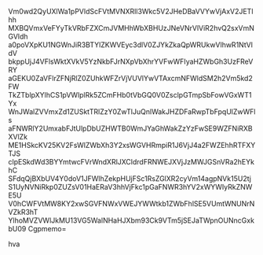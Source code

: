 Vm0wd2QyUXlWa1pPVldScFVtMVNXRll3Wkc5V2JHeDBaVVYwVjAxV2JETlhh
MXBQVmxVeFYyTkVRbFZXCmJVMHhWbXBHUzJNeVNrVlViR2hvQ2sxVmNGVldh
a0poVXpKU1NGWnJiR3BTYlZKWVEyc3dlV0ZJYkZkaQpWRUkwVlhwR1NtVldV
bkppUjJ4VFlsWktXVkV5YzNkbFJrNXpVbXhrYVFwWFIyaHZWbGh3UzFReVRY
aGEKU0ZaVFlrZFNjRlZ0ZUhkWFZrVjVUVlYwVTAxcmNFWldSM2h2Vm5kd2FW
TkZTblpXYlhCS1pVWlplRk5ZCmFHb0tVbGQ0V0ZsclpGTmpSbFowVGxWT1Yx
WnJWalZVVmxZd1ZUSktTRlZzY0ZwTlJuQnlWakJHZDFaRwpTbFpqUlZwWFls
aFNWRlY2UmxabFJtUlpDbUZHWTB0WmJYaGhWakZzYzFwSE9WZFNiRXBXVlZk
ME1HSkcKV25KV2FsWlZWbXh3Y2xsWGVHRmpiR1J6VjJ4a2FWZEhhRTFXYTJS
clpESkdWd3BYYmtwcFVrWndXRlJXCldrdFRNWEJXVjJzMWJGSnVRa2hEYkhC
SFdqQjBXbUV4Y0doV1JFWlhZekpHUjFSc1RsZGlXR2cyVm14agpNVk15U2tj
S1UyNVNiRkp0ZUZsV01HaERaV3hhVjFkc1pGaFNWR3hYV2xWYWIyRkZNWE5U
V0hCWFVtMW8KY2xwSGVFNWxVWEJYWWtkb1ZWbFhlSE5VUmtWNUNrNVZkR3hT
YlhoMVZVWlJkMU13VG5WalNHaHJXbm93Ck9VTm5jSEJaTWpnOUNncGxkbU09
Cgpmemo=

hva